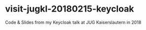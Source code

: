# visit-jugkl-20180215-keycloak
Code &amp; Slides from my Keycloak talk at JUG Kaiserslautern in 2018
